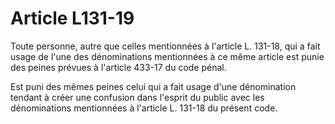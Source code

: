 # Article L131-19

Toute personne, autre que celles mentionnées à l'article L. 131-18, qui a fait usage de l'une des dénominations mentionnées à ce même article est punie des peines prévues à l'article 433-17 du code pénal.

Est puni des mêmes peines celui qui a fait usage d'une dénomination tendant à créer une confusion dans l'esprit du public avec les dénominations mentionnées à l'article L. 131-18 du présent code.
